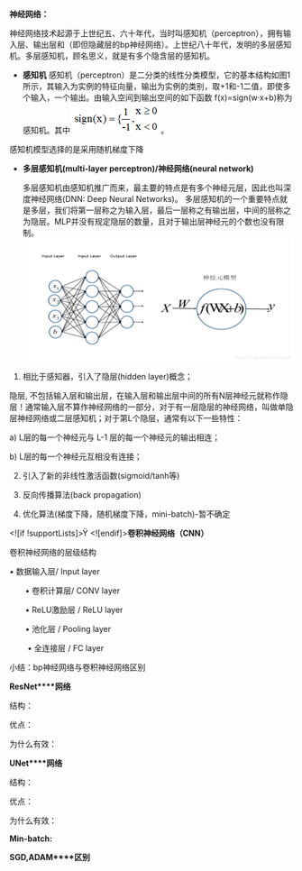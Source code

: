 **神经网络：**

神经网络技术起源于上世纪五、六十年代，当时叫感知机（perceptron），拥有输入层、输出层和（即但隐藏层的bp神经网络）。上世纪八十年代，发明的多层感知机。多层感知机，顾名思义，就是有多个隐含层的感知机。
 - **感知机**
感知机（perceptron）是二分类的线性分类模型，它的基本结构如图1所示，其输入为实例的特征向量，输出为实例的类别，取+1和-1二值，即使多个输入，一个输出。由输入空间到输出空间的如下函数 f(x)=sign(w·x+b)称为感知机。其中![enter image description here](https://github.com/sfxz035/DL-Learning/raw/master/picture/%E5%BE%AE%E4%BF%A1%E6%88%AA%E5%9B%BE_20190318202610.png)。

感知机模型选择的是采用随机梯度下降
 - **多层感知机(multi-layer perceptron)/神经网络(neural network)**
	
	多层感知机由感知机推广而来，最主要的特点是有多个神经元层，因此也叫深度神经网络(DNN: Deep Neural Networks)。
	多层感知机的一个重要特点就是多层，我们将第一层称之为输入层，最后一层称之有输出层，中间的层称之为隐层。MLP并没有规定隐层的数量，且对于输出层神经元的个数也没有限制。
![enter image description here](https://github.com/sfxz035/DL-Learning/raw/master/picture/11.png)
1. 相比于感知器，引入了隐层(hidden layer)概念；

隐层, 不包括输入层和输出层，在输入层和输出层中间的所有N层神经元就称作隐层！通常输入层不算作神经网络的一部分，对于有一层隐层的神经网络，叫做单隐层神经网络或二层感知机；对于第L个隐层，通常有以下一些特性：

a) L层的每一个神经元与 L-1 层的每一个神经元的输出相连；

b) L层的每一个神经元互相没有连接；

2. 引入了新的非线性激活函数(sigmoid/tanh等)

3. 反向传播算法(back propagation)

4. 优化算法(梯度下降，随机梯度下降，mini-batch)-暂不确定

<![if !supportLists]>Ÿ <![endif]>**卷积神经网络（CNN）**

卷积神经网络的层级结构

• 数据输入层/ Input layer

　　•  卷积计算层/ CONV layer

　　• ReLU激励层 / ReLU layer

　　•  池化层 / Pooling layer

　　  •  全连接层 / FC layer

小结：bp神经网络与卷积神经网络区别

**ResNet****网络**

结构：

优点：

为什么有效：

**UNet****网络**

结构：

优点：

为什么有效：

**Min-batch:**

**SGD,ADAM****区别**
<!--stackedit_data:
eyJoaXN0b3J5IjpbLTE3MDkzMjgxMzQsLTQ5NDE1OTEyNSwtMT
UwMjM5NDQ0NF19
-->